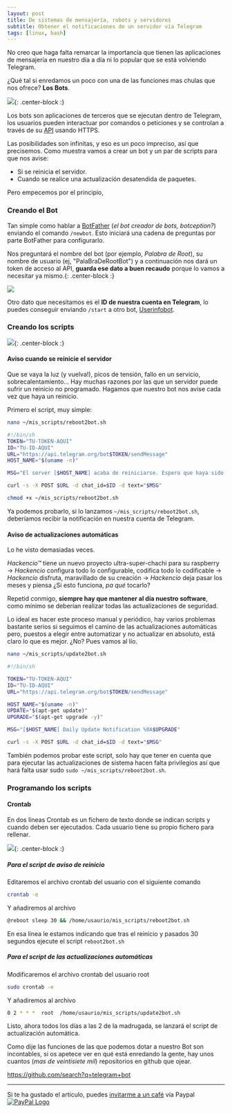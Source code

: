 ```yaml
---
layout: post
title: De sistemas de mensajería, robots y servidores
subtitle: Obtener el notificaciones de un servidor vía Telegram
tags: [linux, bash]
---
```

No creo que haga falta remarcar la importancia que tienen las aplicaciones de mensajería en nuestro día a día ni lo popular que se está volviendo Telegram.

¿Qué tal si enredamos un poco con una de las funciones mas chulas que nos ofrece? **Los Bots**.

![]( https://i.imgur.com/glrj53R.png ){: .center-block :}

Los bots son aplicaciones de terceros que se ejecutan dentro de Telegram, los usuarios pueden interactuar por comandos o peticiones y se controlan a través de su [API](https://core.telegram.org/bots/api) usando HTTPS.

Las posibilidades son infinitas, y eso es un poco impreciso, así que precisemos. Como muestra vamos a crear un bot y un par de scripts para que nos avise:

- Si se reinicia el servidor.
- Cuando se realice una actualización desatendida de paquetes.

Pero empecemos por el principio,

### Creando el Bot

Tan simple como hablar a [BotFather](https://telegram.me/botfather) (*el bot creador de bots, botception?*) enviando el comando `/newbot`.  Esto iniciará una cadena de preguntas por parte BotFather para configurarlo.

Nos preguntará el nombre del bot (por ejemplo, *Palabra de Root*), su nombre de usuario (ej, "PalaBraDeRootBot")  y a continuación nos dará un token de acceso al API, **guarda ese dato a buen recaudo** porque lo vamos a necesitar ya mismo.{: .center-block :}

![]( https://i.imgur.com/dma4h7w.png )

Otro dato que necesitamos es el **ID de nuestra cuenta en Telegram**, lo puedes conseguir enviando `/start` a otro bot, [Userinfobot](https://telegram.me/userinfobot).

### Creando los scripts

![]( https://i.imgur.com/GC6Fk6E.png ){: .center-block :}

#### Aviso cuando se reinicie el servidor

Que se vaya la luz (y vuelva!), picos de tensión, fallo en un servicio, sobrecalentamiento... Hay muchas razones por las que un servidor puede sufrir un reinicio no programado. Hagamos que nuestro bot nos avise cada vez que haya un reinicio.

Primero el script, muy simple:

```bash
nano ~/mis_scripts/reboot2bot.sh
```

```bash
#!/bin/sh
TOKEN="TU-TOKEN-AQUI"
ID="TU-ID-AQUI"
URL="https://api.telegram.org/bot$TOKEN/sendMessage"
HOST_NAME="$(uname -n)"

MSG="El server [$HOST_NAME] acaba de reiniciarse. Espero que haya sido a propósito!"

curl -s -X POST $URL -d chat_id=$ID -d text="$MSG"
```

```bash
chmod +x ~/mis_scripts/reboot2bot.sh
```

Ya podemos probarlo, si lo lanzamos `~/mis_scripts/reboot2bot.sh`, deberíamos recibir la notificación en nuestra cuenta de Telegram.

#### Aviso de actualizaciones automáticas

Lo he visto demasiadas veces. 

 *Hackencio™* tiene un nuevo proyecto ultra-super-chachi para su raspberry →  *Hackencio* configura todo lo configurable, codifica todo lo codificable → *Hackencio* disfruta, maravillado de su creación →  *Hackencio* deja pasar los meses y piensa ¿Si esto funciona, *pa qué* tocarlo?

Repetid conmigo, **siempre hay que mantener al día nuestro software**, como mínimo se deberían realizar todas las actualizaciones de seguridad.

Lo ideal es hacer este proceso manual y periódico, hay varios problemas bastante serios si seguimos el camino de las actualizaciones automáticas pero, puestos a elegir entre automatizar y no actualizar en absoluto, está claro lo que es mejor. ¿No? Pues vamos al lío.

```bash
nano ~/mis_scripts/update2bot.sh
```

```bash
#!/bin/sh

TOKEN="TU-TOKEN-AQUI"
ID="TU-ID-AQUI"
URL="https://api.telegram.org/bot$TOKEN/sendMessage"

HOST_NAME="$(uname -n)"
UPDATE="$(apt-get update)"
UPGRADE="$(apt-get upgrade -y)"

MSG="[$HOST_NAME] Daily Update Notification %0A$UPGRADE"

curl -s -X POST $URL -d chat_id=$ID -d text="$MSG"
```

También podemos probar este script, solo hay que tener en cuenta que para ejecutar las actualizaciones de sistema hacen falta privilegios así que hará falta usar sudo `sudo ~/mis_scripts/reboot2bot.sh`.

### Programando los scripts

#### Crontab

En dos líneas Crontab es un fichero de texto donde se indican scripts y cuando deben ser ejecutados. Cada usuario tiene su propio fichero para rellenar.

![]( https://i.imgur.com/nzHttN7.png ){: .center-block :}

##### Para el script de aviso de reinicio

Editaremos el archivo crontab del usuario con el siguiente comando

```bash
crontab -e
```

Y añadiremos al archivo

```bash
@reboot sleep 30 && /home/usaurio/mis_scripts/reboot2bot.sh
```

En esa línea le estamos indicando que tras el reinicio y pasados 30 segundos ejecute el script `reboot2bot.sh`

##### Para el script de las actualizaciones automáticas

Modificaremos el archivo crontab del usuario root 

```bash
sudo crontab -e
```

Y añadiremos al archivo

```bash
0 2 * * *  root  /home/usaurio/mis_scripts/update2bot.sh
```

Listo, ahora todos los días a las 2 de la madrugada, se lanzará el script de actualización automática.



Como dije las funciones de las que podemos dotar a nuestro Bot son incontables, si os apetece ver en qué está enredando la gente, hay unos cuantos (*mas de veintisiete mil*) repositorios en github que ojear.

 https://github.com/search?q=telegram+bot 



------

Si te ha gustado el artículo, puedes [invitarme a un café](https://www.paypal.me/TheRealomiK/1.2) vía Paypal [![PayPal Logo](https://i.imgur.com/Tpa3ejG.png)](https://www.paypal.me/TheRealomiK/1.2)
